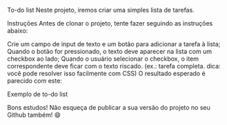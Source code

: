 To-do list
Neste projeto, iremos criar uma simples lista de tarefas.

Instruções
Antes de clonar o projeto, tente fazer seguindo as instruções abaixo:

Crie um campo de input de texto e um botão para adicionar a tarefa à lista;
Quando o botão for pressionado, o texto deve aparecer na lista com um checkbox ao lado;
Quando o usuário selecionar o checkbox, o item correspondente deve ficar com o texto riscado. (ex.: tarefa completa. dica: você pode resolver isso facilmente com CSS)
O resultado esperado é parecido com este:

Exemplo de to-do list

Bons estudos!
Não esqueça de publicar a sua versão do projeto no seu Github também! 😄